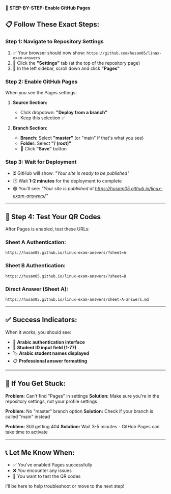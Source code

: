 🎯 **STEP-BY-STEP: Enable GitHub Pages**

## 📋 **Follow These Exact Steps:**

### **Step 1: Navigate to Repository Settings**
1. ✅ Your browser should now show: `https://github.com/husam05/linux-exam-answers`
2. 🔧 Click the **"Settings"** tab (at the top of the repository page)
3. 📄 In the left sidebar, scroll down and click **"Pages"**

### **Step 2: Enable GitHub Pages**
When you see the Pages settings:

1. **Source Section:**
   - Click dropdown: **"Deploy from a branch"**
   - Keep this selection ✅

2. **Branch Section:**
   - **Branch:** Select **"master"** (or "main" if that's what you see)
   - **Folder:** Select **"/ (root)"**
   - 💾 Click **"Save"** button

### **Step 3: Wait for Deployment**
- ⏳ GitHub will show: *"Your site is ready to be published"*
- 🕐 Wait **1-2 minutes** for the deployment to complete
- 🟢 You'll see: *"Your site is published at https://husam05.github.io/linux-exam-answers/"*

---

## 🧪 **Step 4: Test Your QR Codes**

After Pages is enabled, test these URLs:

### **Sheet A Authentication:**
`https://husam05.github.io/linux-exam-answers/?sheet=A`

### **Sheet B Authentication:**
`https://husam05.github.io/linux-exam-answers/?sheet=B`

### **Direct Answer (Sheet A):**
`https://husam05.github.io/linux-exam-answers/sheet-A-answers.md`

---

## ✅ **Success Indicators:**

When it works, you should see:
- 🔐 **Arabic authentication interface**
- 📝 **Student ID input field (1-77)**
- 🏷️ **Arabic student names displayed**
- 📋 **Professional answer formatting**

---

## 🚨 **If You Get Stuck:**

**Problem:** Can't find "Pages" in settings
**Solution:** Make sure you're in the repository settings, not your profile settings

**Problem:** No "master" branch option
**Solution:** Check if your branch is called "main" instead

**Problem:** Still getting 404
**Solution:** Wait 3-5 minutes - GitHub Pages can take time to activate

---

## 📞 **Let Me Know When:**
- ✅ You've enabled Pages successfully
- ❌ You encounter any issues
- 🧪 You want to test the QR codes

I'll be here to help troubleshoot or move to the next step!